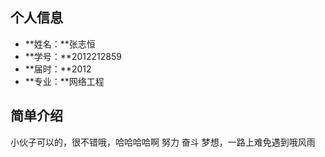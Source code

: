 ## 个人信息 ##
- **姓名：**张志恒
- **学号：**2012212859
- **届时：**2012
- **专业：**网络工程
## 简单介绍 ##
小伙子可以的，很不错哦，哈哈哈哈啊
努力    奋斗    梦想，一路上难免遇到哦风雨